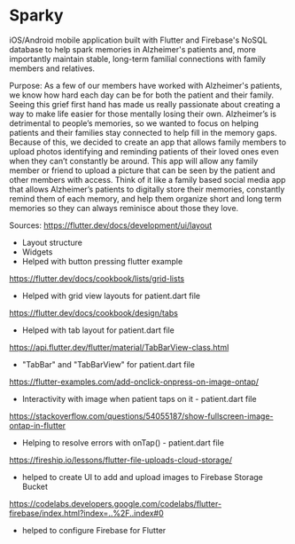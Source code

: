 # Sparky
iOS/Android mobile application built with Flutter and Firebase's NoSQL database to help spark memories in Alzheimer's patients and, more importantly maintain stable, long-term familial connections with family members and relatives.

Purpose:
As a few of our members have worked with Alzheimer's patients, we know how hard each day can be for both the patient and their family. Seeing this grief first hand has made us really passionate about creating a way to make life easier for those mentally losing their own. Alzheimer’s is detrimental to people’s memories, so we wanted to focus on helping patients and their families stay connected to help fill in the memory gaps. Because of this, we decided to create an app that allows family members to upload photos identifying and reminding patients of their loved ones even when they can’t constantly be around. This app will allow any family member or friend to upload a picture that can be seen by the patient and other members with access. Think of it like a family based social media app that allows Alzheimer’s patients to digitally store their memories, constantly remind them of each memory, and help them organize short and long term memories so they can always reminisce about those they love.

Sources:
https://flutter.dev/docs/development/ui/layout
- Layout structure
- Widgets
- Helped with button pressing flutter example

https://flutter.dev/docs/cookbook/lists/grid-lists
- Helped with grid view layouts for patient.dart file

https://flutter.dev/docs/cookbook/design/tabs
- Helped with tab layout for patient.dart file

https://api.flutter.dev/flutter/material/TabBarView-class.html
- "TabBar" and "TabBarView" for patient.dart file

https://flutter-examples.com/add-onclick-onpress-on-image-ontap/
- Interactivity with image when patient taps on it - patient.dart file

https://stackoverflow.com/questions/54055187/show-fullscreen-image-ontap-in-flutter
- Helping to resolve errors with onTap() - patient.dart file

https://fireship.io/lessons/flutter-file-uploads-cloud-storage/
 - helped to create UI to add and upload images to Firebase Storage Bucket
 
 https://codelabs.developers.google.com/codelabs/flutter-firebase/index.html?index=..%2F..index#0
 - helped to configure Firebase for Flutter
